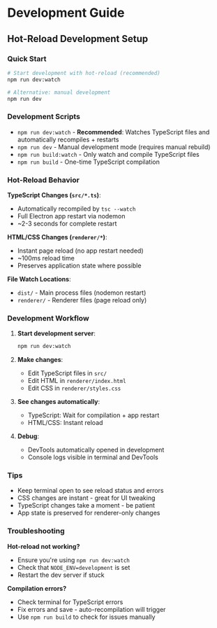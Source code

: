 # Development Guide

## Hot-Reload Development Setup

### Quick Start
```bash
# Start development with hot-reload (recommended)
npm run dev:watch

# Alternative: manual development
npm run dev
```

### Development Scripts

- `npm run dev:watch` - **Recommended**: Watches TypeScript files and automatically recompiles + restarts
- `npm run dev` - Manual development mode (requires manual rebuild)
- `npm run build:watch` - Only watch and compile TypeScript files
- `npm run build` - One-time TypeScript compilation

### Hot-Reload Behavior

**TypeScript Changes (`src/*.ts`)**:
- Automatically recompiled by `tsc --watch`
- Full Electron app restart via nodemon
- ~2-3 seconds for complete restart

**HTML/CSS Changes (`renderer/*`)**:
- Instant page reload (no app restart needed)
- ~100ms reload time
- Preserves application state where possible

**File Watch Locations**:
- `dist/` - Main process files (nodemon restart)
- `renderer/` - Renderer files (page reload only)

### Development Workflow

1. **Start development server**:
   ```bash
   npm run dev:watch
   ```

2. **Make changes**:
   - Edit TypeScript files in `src/`
   - Edit HTML in `renderer/index.html`
   - Edit CSS in `renderer/styles.css`

3. **See changes automatically**:
   - TypeScript: Wait for compilation + app restart
   - HTML/CSS: Instant reload

4. **Debug**:
   - DevTools automatically opened in development
   - Console logs visible in terminal and DevTools

### Tips

- Keep terminal open to see reload status and errors
- CSS changes are instant - great for UI tweaking
- TypeScript changes take a moment - be patient
- App state is preserved for renderer-only changes

### Troubleshooting

**Hot-reload not working?**
- Ensure you're using `npm run dev:watch`
- Check that `NODE_ENV=development` is set
- Restart the dev server if stuck

**Compilation errors?**
- Check terminal for TypeScript errors
- Fix errors and save - auto-recompilation will trigger
- Use `npm run build` to check for issues manually
